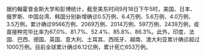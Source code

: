 据约翰霍普金斯大学和彭博统计，截至美东时间9月18日下午5时，美国、日本、俄罗斯、中国台湾、韩国分别新增确诊0.5万例、6.4万例、5.6万例、4.0万例、3.5万例，累计确诊9566万例、2069万例、2014万例、597万例、2439万例，疫苗接种完毕比率为67.0%、81.7%、52.4%、85.8%、86.3%。此外，印度、法国、巴西、德国、英国、意大利、土耳其、西班牙、越南、澳大利亚累计确诊超过1000万例。目前全球累计确诊6.12亿例，累计死亡653万例。